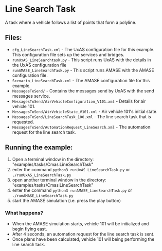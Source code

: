 Line Search Task
=======================

A task where a vehicle follows a list of points that form a polyline.

Files:
------

* `cfg_LineSearchTask.xml` - The UxAS configuration file for this example. This configuration file sets up the services and bridges.
* `runUxAS_LineSearchtask.py` - This script runs UxAS with the details in the UxAS configuration file
* `runAMASE_LineSearchTask.py` - This script runs AMASE with the AMASE configuration file.
* `Scenario_LineSearchTask.xml` - The AMASE configuration file for this example.
* `MessagesToSend/` - Contains the messages send by UxAS with the send messages service.
* `MessagesToSend/AirVehicleConfiguration_V101.xml` - Details for air vehicle 101.
* `MessagesToSend/AirVehicleState_V101.xml` - Air vehicle 101's initial state.
* `MessagesToSend/LineSearchTask_100.xml` - The line search task that is requested.
* `MessagesToSend/AutomationRequest_LineSearch.xml` - The automation request for the line search task.


Running the example:
--------------------
1. Open a terminal window in the directory: "examples/tasks/CmasiLineSearchTask"
2. enter the command `python3 runUxAS_LineSearchTask.py` or `./runUxAS_LineSearchTask.py`
3. open another terminal window in the directory: "examples/tasks/CmasiLineSearchTask"
4. enter the command `python3 runAMASE_LineSearchTask.py` or `./runAMASE_LineSearchTask.py`
5. start the AMASE simulation (i.e. press the play button)

### What happens?
* When the AMASE simulation starts, vehicle 101 will be initialized and begin flying east.
* After 4 seconds, an automation request for the line search task is sent.
* Once plans have been calculated, vehicle 101 will being performing the line search task.
